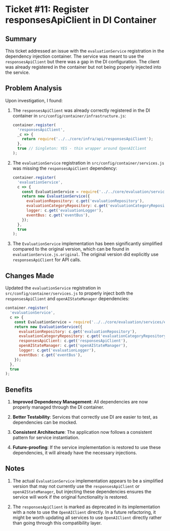 # Ticket #11: Register responsesApiClient in DI Container

## Summary

This ticket addressed an issue with the `evaluationService` registration in the dependency injection container. The service was meant to use the `responsesApiClient` but there was a gap in the DI configuration. The client was already registered in the container but not being properly injected into the service.

## Problem Analysis

Upon investigation, I found:

1. The `responsesApiClient` was already correctly registered in the DI container in `src/config/container/infrastructure.js`:
   ```javascript
   container.register(
     'responsesApiClient',
     _c => {
       return require('../../core/infra/api/responsesApiClient');
     },
     true // Singleton: YES - thin wrapper around OpenAIClient
   );
   ```

2. The `evaluationService` registration in `src/config/container/services.js` was missing the `responsesApiClient` dependency:
   ```javascript
   container.register(
     'evaluationService',
     c => {
       const EvaluationService = require('../../core/evaluation/services/evaluationService');
       return new EvaluationService({
         evaluationRepository: c.get('evaluationRepository'),
         evaluationCategoryRepository: c.get('evaluationCategoryRepository'),
         logger: c.get('evaluationLogger'),
         eventBus: c.get('eventBus'),
       });
     },
     true
   );
   ```

3. The `EvaluationService` implementation has been significantly simplified compared to the original version, which can be found in `evaluationService.js.original`. The original version did explicitly use `responsesApiClient` for API calls.

## Changes Made

Updated the `evaluationService` registration in `src/config/container/services.js` to properly inject both the `responsesApiClient` and `openAIStateManager` dependencies:

```javascript
container.register(
  'evaluationService',
  c => {
    const EvaluationService = require('../../core/evaluation/services/evaluationService');
    return new EvaluationService({
      evaluationRepository: c.get('evaluationRepository'),
      evaluationCategoryRepository: c.get('evaluationCategoryRepository'),
      responsesApiClient: c.get('responsesApiClient'),
      openAIStateManager: c.get('openAIStateManager'),
      logger: c.get('evaluationLogger'),
      eventBus: c.get('eventBus'),
    });
  },
  true
);
```

## Benefits

1. **Improved Dependency Management**: All dependencies are now properly managed through the DI container.

2. **Better Testability**: Services that correctly use DI are easier to test, as dependencies can be mocked.

3. **Consistent Architecture**: The application now follows a consistent pattern for service instantiation.

4. **Future-proofing**: If the service implementation is restored to use these dependencies, it will already have the necessary injections.

## Notes

1. The actual `EvaluationService` implementation appears to be a simplified version that may not currently use the `responsesApiClient` or `openAIStateManager`, but injecting these dependencies ensures the service will work if the original functionality is restored.

2. The `responsesApiClient` is marked as deprecated in its implementation with a note to use the `OpenAIClient` directly. In a future refactoring, it might be worth updating all services to use `OpenAIClient` directly rather than going through this compatibility layer. 